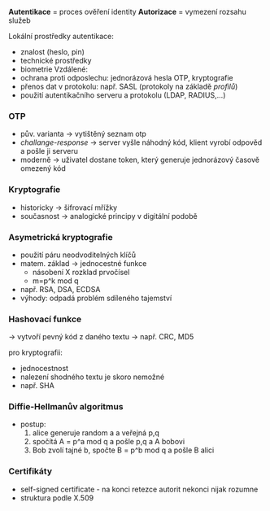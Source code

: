 **Autentikace** = proces ověření identity 
**Autorizace** = vymezení rozsahu služeb

Lokální prostředky autentikace:
* znalost (heslo, pin)
* technické prostředky
* biometrie
Vzdálené:
* ochrana proti odposlechu: jednorázová hesla OTP, kryptografie
* přenos dat v protokolu: např. SASL (protokoly na základě *profilů*)
* použití autentikačního serveru a protokolu (LDAP, RADIUS,...)

### OTP 
* pův. varianta -> vytištěný seznam otp
* *challange-response* -> server vyšle náhodný kód, klient vyrobí odpověd a pošle ji serveru
* moderně -> uživatel dostane token, který generuje jednorázový časově omezený kód

### Kryptografie
* historicky -> šifrovací mřížky
* současnost -> analogické principy v digitální podobě 

### Asymetrická kryptografie
* použití páru neodvoditelných klíčů
* matem. základ -> jednocestné funkce
	* násobení X rozklad prvočísel
	* m=p^k mod q
* např. RSA, DSA, ECDSA
* výhody: odpadá problém sdíleného tajemství

### Hashovací funkce
-> vytvoří pevný kód z daného textu
-> např. CRC, MD5

pro kryptografii:
* jednocestnost 
* nalezení shodného textu je skoro nemožné
* např. SHA

### Diffie-Hellmanův algoritmus
* postup:
	1.  alice generuje random a a veřejná p,q
	2.  spočítá A = p^a mod q  a pošle p,q a A bobovi
	3.  Bob zvolí tajné b, spočte B = p^b mod q a pošle B alici

### Certifikáty
* self-signed certificate - na konci retezce autorit nekonci nijak rozumne
* struktura podle X.509